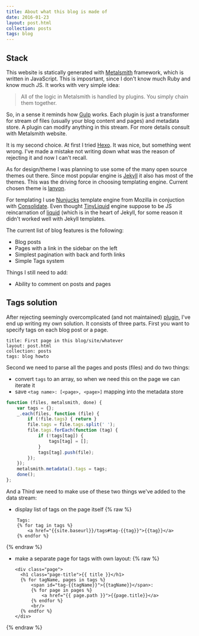```yaml
---
title: About what this blog is made of
date: 2016-01-23
layout: post.html
collection: posts
tags: blog
---
```


Stack
---

This website is statically generated with [Metalsmith](https://metalsmith.io/) framework, which is written in JavaScript. This is imposrtant, since I don't know much Ruby and know much JS. It works with very simple idea:

> All of the logic in Metalsmith is handled by plugins. You simply chain them together.

So, in a sense it reminds how [Gulp](http://gulpjs.com/) works. Each plugin is just a transformer for stream of files (usually your blog content and pages) and metadata store. A plugin can modify anything in this stream. For more details consult with Metalsmith website.

It is my second choice. At first I tried [Hexo](https://hexo.io/). It was nice, but something went wrong. I've made a mistake not writing down what was the reason of rejecting it and now I can't recall.

As for design/theme I was planning to use some of the many open source themes out there. Since most popular engine is [Jekyll](https://jekyllrb.com/) it also has most of the themes. This was the driving force in choosing templating engine. Current chosen theme is [lanyon](http://lanyon.getpoole.com/).

For templating I use [Nunjucks](http://mozilla.github.io/nunjucks/) template engine from Mozilla in conjuction with [Consolidate](https://github.com/tj/consolidate.js/). Even thought [TinyLiquid](https://github.com/leizongmin/tinyliquid) engine suppose to be JS reincarnation of [liquid](http://liquidmarkup.org/) (which is in the heart of Jekyll, for some reason it didn't worked well with Jekyll templates.

The current list of blog features is the following:

-   Blog posts
-   Pages with a link in the sidebar on the left
-   Simplest pagination with back and forth links
-   Simple Tags system

Things I still need to add:

-   Ability to comment on posts and pages

Tags solution
-------------

After rejecting seemingly overcomplicated (and not maintained) [plugin](https://github.com/totocaster/metalsmith-tags), I've end up writing my own solution. It consists of three parts. First you want to specify tags on each blog post or a page.

```
title: First page in this blog/site/whatever
layout: post.html
collection: posts
tags: blog howto

```

Second we need to parse all the pages and posts (files) and do two things:

-   convert `tags` to an array, so when we need this on the page we can iterate it
-   save `<tag name>: [<page>, <page>]` mapping into the metadata store

```js
function (files, metalsmith, done) {
    var tags = {};
    _.each(files, function (file) {
        if (!file.tags) { return }
        file.tags = file.tags.split(' ');
        file.tags.forEach(function (tag) {
            if (!tags[tag]) {
                tags[tag] = [];
            }
            tags[tag].push(file);
        });
    });
    metalsmith.metadata().tags = tags;
    done();
};

```

And a Third we need to make use of these two things we've added to the data stream:

-   display list of tags on the page itself
{% raw %}
```twig
    Tags:
    {% for tag in tags %}
        <a href="{{site.baseurl}}/tags#tag-{{tag}}">{{tag}}</a>
    {% endfor %}
```
{% endraw %}

-   make a separate page for tags with own layout:
{% raw %}
    ```twig
    <div class="page">
      <h1 class="page-title">{{ title }}</h1>
      {% for tagName, pages in tags %}
          <span id="tag-{{tagName}}">{{tagName}}</span>:
          {% for page in pages %}
              <a href="{{ page.path }}">{{page.title}}</a>
          {% endfor %}
          <br/>
      {% endfor %}
    </div>
    ```
{% endraw %}

